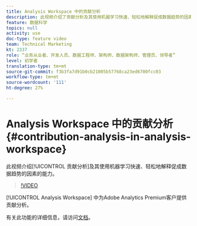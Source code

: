 ```yaml
---
title: Analysis Workspace 中的贡献分析
description: 此视频介绍了贡献分析及其使用机器学习快速、轻松地解释促成数据趋势的因素的能力。
feature: 数据科学
topics: null
activity: use
doc-type: feature video
team: Technical Marketing
kt: 2337
role: “业务从业者、开发人员、数据工程师、架构师、数据架构师、管理员、领导者”
level: 初学者
translation-type: tm+mt
source-git-commit: f3b3fa7d91b0cb21005b57768ca23ed6700fcc03
workflow-type: tm+mt
source-wordcount: '111'
ht-degree: 27%

---
```



# Analysis Workspace 中的贡献分析 {#contribution-analysis-in-analysis-workspace}

此视频介绍[!UICONTROL 贡献分析]及其使用机器学习快速、轻松地解释促成数据趋势的因素的能力。

>[!VIDEO](https://video.tv.adobe.com/v/25443/?quality=12)

[!UICONTROL Analysis Workspace] 中为Adobe Analytics Premium客户提供贡献分析。

有关此功能的详细信息，请访问[文档](https://marketing.adobe.com/resources/help/zh_CN/analytics/analysis-workspace/anomaly_detection.html)。
